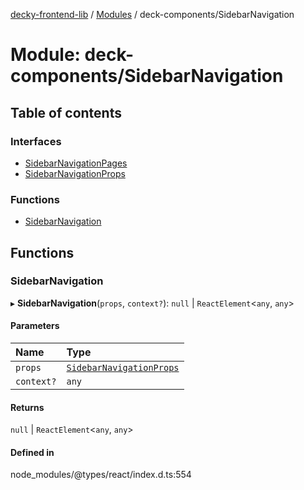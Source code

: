 [decky-frontend-lib](../README.md) / [Modules](../modules.md) / deck-components/SidebarNavigation

# Module: deck-components/SidebarNavigation

## Table of contents

### Interfaces

- [SidebarNavigationPages](../interfaces/deck_components_SidebarNavigation.SidebarNavigationPages.md)
- [SidebarNavigationProps](../interfaces/deck_components_SidebarNavigation.SidebarNavigationProps.md)

### Functions

- [SidebarNavigation](deck_components_SidebarNavigation.md#sidebarnavigation)

## Functions

### SidebarNavigation

▸ **SidebarNavigation**(`props`, `context?`): ``null`` \| `ReactElement`<`any`, `any`\>

#### Parameters

| Name | Type |
| :------ | :------ |
| `props` | [`SidebarNavigationProps`](../interfaces/deck_components_SidebarNavigation.SidebarNavigationProps.md) |
| `context?` | `any` |

#### Returns

``null`` \| `ReactElement`<`any`, `any`\>

#### Defined in

node_modules/@types/react/index.d.ts:554
